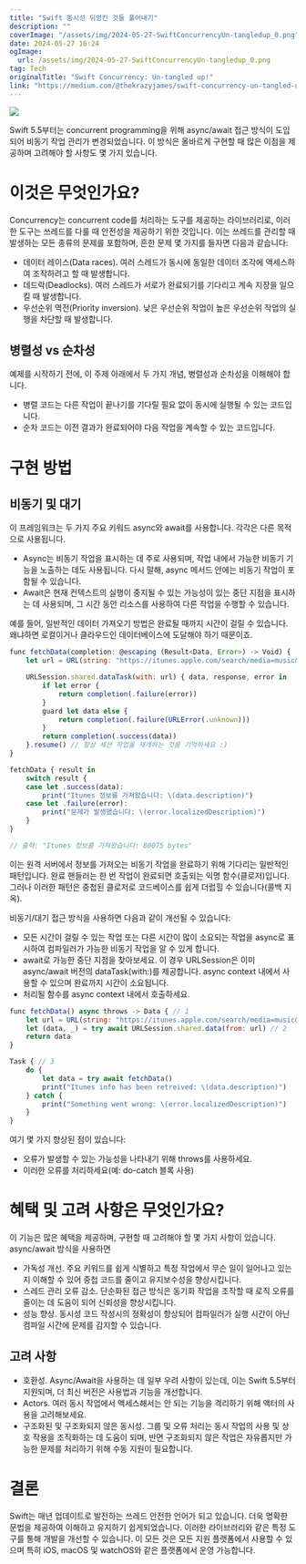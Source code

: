 ```yaml
---
title: "Swift 동시성 뒤엉킨 것들 풀어내기"
description: ""
coverImage: "/assets/img/2024-05-27-SwiftConcurrencyUn-tangledup_0.png"
date: 2024-05-27 16:24
ogImage:
  url: /assets/img/2024-05-27-SwiftConcurrencyUn-tangledup_0.png
tag: Tech
originalTitle: "Swift Concurrency: Un-tangled up!"
link: "https://medium.com/@thekrazyjames/swift-concurrency-un-tangled-up-0d27ae54cc7c"
---
```


<img src="/assets/img/2024-05-27-SwiftConcurrencyUn-tangledup_0.png" />

Swift 5.5부터는 concurrent programming을 위해 async/await 접근 방식이 도입되어 비동기 작업 관리가 변경되었습니다. 이 방식은 올바르게 구현할 때 많은 이점을 제공하며 고려해야 할 사항도 몇 가지 있습니다.

# 이것은 무엇인가요?

Concurrency는 concurrent code를 처리하는 도구를 제공하는 라이브러리로, 이러한 도구는 쓰레드를 다룰 때 안전성을 제공하기 위한 것입니다. 이는 쓰레드를 관리할 때 발생하는 모든 종류의 문제를 포함하며, 흔한 문제 몇 가지를 들자면 다음과 같습니다:

<div class="content-ad"></div>

- 데이터 레이스(Data races). 여러 스레드가 동시에 동일한 데이터 조각에 액세스하여 조작하려고 할 때 발생합니다.
- 데드락(Deadlocks). 여러 스레드가 서로가 완료되기를 기다리고 계속 지장을 일으킬 때 발생합니다.
- 우선순위 역전(Priority inversion). 낮은 우선순위 작업이 높은 우선순위 작업의 실행을 차단할 때 발생합니다.

## 병렬성 vs 순차성

예제를 시작하기 전에, 이 주제 아래에서 두 가지 개념, 병렬성과 순차성을 이해해야 합니다.

- 병렬 코드는 다른 작업이 끝나기를 기다릴 필요 없이 동시에 실행될 수 있는 코드입니다.
- 순차 코드는 이전 결과가 완료되어야 다음 작업을 계속할 수 있는 코드입니다.

<div class="content-ad"></div>

# 구현 방법

## 비동기 및 대기

이 프레임워크는 두 가지 주요 키워드 async와 await를 사용합니다. 각각은 다른 목적으로 사용됩니다.

- Async는 비동기 작업을 표시하는 데 주로 사용되며, 작업 내에서 가능한 비동기 기능을 노출하는 데도 사용됩니다. 다시 말해, async 메서드 안에는 비동기 작업이 포함될 수 있습니다.
- Await은 현재 컨텍스트의 실행이 중지될 수 있는 가능성이 있는 중단 지점을 표시하는 데 사용되며, 그 시간 동안 리소스를 사용하여 다른 작업을 수행할 수 있습니다.

<div class="content-ad"></div>

예를 들어, 일반적인 데이터 가져오기 방법은 완료될 때까지 시간이 걸릴 수 있습니다. 왜냐하면 로컬이거나 클라우드인 데이터베이스에 도달해야 하기 때문이죠.

```js
func fetchData(completion: @escaping (Result<Data, Error>) -> Void) {
    let url = URL(string: "https://itunes.apple.com/search/media=music&entity=song&term=avicii")!

    URLSession.shared.dataTask(with: url) { data, response, error in
        if let error {
            return completion(.failure(error))
        }
        guard let data else {
            return completion(.failure(URLError(.unknown)))
        }
        return completion(.success(data))
    }.resume() // 항상 세션 작업을 재개하는 것을 기억하세요 :)
}

fetchData { result in
    switch result {
    case let .success(data):
        print("Itunes 정보를 가져왔습니다: \(data.description)")
    case let .failure(error):
        print("문제가 발생했습니다: \(error.localizedDescription)")
    }
}

// 출력: "Itunes 정보를 가져왔습니다: 80075 bytes"
```

이는 원격 서버에서 정보를 가져오는 비동기 작업을 완료하기 위해 기다리는 일반적인 패턴입니다. 완료 핸들러는 한 번 작업이 완료되면 호출되는 익명 함수(클로저)입니다. 그러나 이러한 패턴은 중첩된 클로저로 코드베이스를 쉽게 더럽힐 수 있습니다(콜백 지옥).

비동기/대기 접근 방식을 사용하면 다음과 같이 개선될 수 있습니다:

<div class="content-ad"></div>

- 모든 시간이 걸릴 수 있는 작업 또는 다른 시간이 많이 소요되는 작업을 async로 표시하여 컴파일러가 가능한 비동기 작업을 알 수 있게 합니다.
- await로 가능한 중단 지점을 찾아보세요. 이 경우 URLSession은 이미 async/await 버전의 dataTask(with:)를 제공합니다. async context 내에서 사용할 수 있으며 완료까지 시간이 소요됩니다.
- 처리될 함수를 async context 내에서 호출하세요.

```js
func fetchData() async throws -> Data { // 1
    let url = URL(string: "https://itunes.apple.com/search/media=music&entity=song&term=avicii")!
    let (data, _) = try await URLSession.shared.data(from: url) // 2
    return data
}

Task { // 3
    do {
        let data = try await fetchData()
        print("Itunes info has been retreived: \(data.description)")
    } catch {
        print("Something went wrong: \(error.localizedDescription)")
    }
}
```

여기 몇 가지 향상된 점이 있습니다:

- 오류가 발생할 수 있는 가능성을 나타내기 위해 throws를 사용하세요.
- 이러한 오류를 처리하세요(예: do-catch 블록 사용)

<div class="content-ad"></div>

# 혜택 및 고려 사항은 무엇인가요?

이 기능은 많은 혜택을 제공하며, 구현할 때 고려해야 할 몇 가지 사항이 있습니다. async/await 방식을 사용하면

- 가독성 개선. 주요 키워드를 쉽게 식별하고 특정 작업에서 무슨 일이 일어나고 있는지 이해할 수 있어 중첩 코드를 줄이고 유지보수성을 향상시킵니다.
- 스레드 관리 오류 감소. 단순화된 접근 방식은 동기화 작업을 조작할 때 로직 오류를 줄이는 데 도움이 되어 신뢰성을 향상시킵니다.
- 성능 향상. 동시성 코드 작성시의 정확성이 향상되어 컴파일러가 실행 시간이 아닌 컴파일 시간에 문제를 감지할 수 있습니다.

## 고려 사항

<div class="content-ad"></div>

- 호환성. Async/Await을 사용하는 데 일부 우려 사항이 있는데, 이는 Swift 5.5부터 지원되며, 더 최신 버전은 사용법과 기능을 개선합니다.
- Actors. 여러 동시 작업에서 액세스해서는 안 되는 기능을 격리하기 위해 액터의 사용을 고려해보세요.
- 구조화된 및 구조화되지 않은 동시성. 그룹 및 오류 처리는 동시 작업의 사용 및 상호 작용을 조직화하는 데 도움이 되며, 반면 구조화되지 않은 작업은 자유롭지만 가능한 문제를 처리하기 위해 수동 지원이 필요합니다.

# 결론

Swift는 매년 업데이트로 발전하는 쓰레드 안전한 언어가 되고 있습니다. 더욱 명확한 문법을 제공하여 이해하고 유지하기 쉽게되었습니다. 이러한 라이브러리와 같은 특정 도구를 통해 개발을 개선할 수 있습니다. 이 모든 것은 모든 지원 플랫폼에서 사용할 수 있으며 특히 iOS, macOS 및 watchOS와 같은 플랫폼에서 운영 가능합니다.
